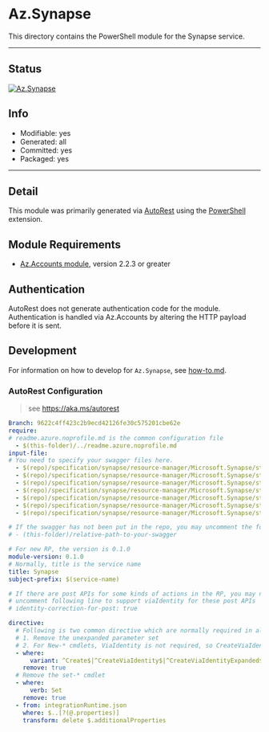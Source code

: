<!-- region Generated -->
# Az.Synapse
This directory contains the PowerShell module for the Synapse service.

---
## Status
[![Az.Synapse](https://img.shields.io/powershellgallery/v/Az.Synapse.svg?style=flat-square&label=Az.Synapse "Az.Synapse")](https://www.powershellgallery.com/packages/Az.Synapse/)

## Info
- Modifiable: yes
- Generated: all
- Committed: yes
- Packaged: yes

---
## Detail
This module was primarily generated via [AutoRest](https://github.com/Azure/autorest) using the [PowerShell](https://github.com/Azure/autorest.powershell) extension.

## Module Requirements
- [Az.Accounts module](https://www.powershellgallery.com/packages/Az.Accounts/), version 2.2.3 or greater

## Authentication
AutoRest does not generate authentication code for the module. Authentication is handled via Az.Accounts by altering the HTTP payload before it is sent.

## Development
For information on how to develop for `Az.Synapse`, see [how-to.md](how-to.md).
<!-- endregion -->

### AutoRest Configuration
> see https://aka.ms/autorest

``` yaml
Branch: 9622c4ff423c2b9ecd42126fe30c575201cbe62e
require:
# readme.azure.noprofile.md is the common configuration file
  - $(this-folder)/../readme.azure.noprofile.md
input-file:
# You need to specify your swagger files here.
  - $(repo)/specification/synapse/resource-manager/Microsoft.Synapse/stable/2021-03-01/bigDataPool.json
  - $(repo)/specification/synapse/resource-manager/Microsoft.Synapse/stable/2021-03-01/firewallRule.json
  - $(repo)/specification/synapse/resource-manager/Microsoft.Synapse/stable/2021-03-01/integrationRuntime.json
  - $(repo)/specification/synapse/resource-manager/Microsoft.Synapse/stable/2021-03-01/sqlPool.json
  - $(repo)/specification/synapse/resource-manager/Microsoft.Synapse/stable/2021-03-01/workspace.json
  - $(repo)/specification/synapse/resource-manager/Microsoft.Synapse/stable/2021-03-01/keys.json
  - $(repo)/specification/synapse/resource-manager/Microsoft.Synapse/stable/2021-03-01/privatelinkhub.json

# If the swagger has not been put in the repo, you may uncomment the following line and refer to it locally
# - (this-folder)/relative-path-to-your-swagger 

# For new RP, the version is 0.1.0
module-version: 0.1.0
# Normally, title is the service name
title: Synapse
subject-prefix: $(service-name)

# If there are post APIs for some kinds of actions in the RP, you may need to 
# uncomment following line to support viaIdentity for these post APIs
# identity-correction-for-post: true

directive:
  # Following is two common directive which are normally required in all the RPs
  # 1. Remove the unexpanded parameter set
  # 2. For New-* cmdlets, ViaIdentity is not required, so CreateViaIdentityExpanded is removed as well
  - where:
      variant: ^Create$|^CreateViaIdentity$|^CreateViaIdentityExpanded$|^Update$|^UpdateViaIdentity$
    remove: true
  # Remove the set-* cmdlet
  - where:
      verb: Set
    remove: true
  - from: integrationRuntime.json
    where: $..[?(@.properties)]
    transform: delete $.additionalProperties

```
